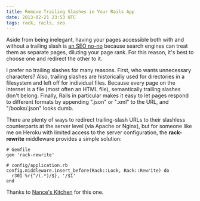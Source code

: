 ```yaml
---
title: Remove Trailing Slashes in Your Rails App
date: 2013-02-21 23:53 UTC
tags: rack, rails, seo
---
```


Aside from being inelegant, having your pages accessible both with and without a trailing slash is [an SEO no-no][1] because search engines can treat them as separate pages, diluting your page rank. For this reason, it's best to choose one and redirect the other to it.

<!--more-->

I prefer no trailing slashes for many reasons. First, who wants unnecessary characters? Also, trailing slashes are historically used for directories in a filesystem and left off for individual files. Because every page on the internet is a file (most often an HTML file), semantically trailing slashes don't belong. Finally, Rails in particular makes it easy to let pages respond to different formats by appending ".json" or ".xml" to the URL, and "/books/.json" looks dumb.

There are plenty of ways to redirect trailing-slash URLs to their slashless counterparts at the server level (via Apache or Nginx), but for someone like me on Heroku with limited access to the server configuration, the **rack-rewrite** middleware provides a simple solution:

    # Gemfile
    gem 'rack-rewrite'

    # config/application.rb
    config.middleware.insert_before(Rack::Lock, Rack::Rewrite) do
      r301 %r{^/(.*)/$}, '/$1'
    end

Thanks to [Nance's Kitchen][2] for this one.

[1]: http://www.seomoz.org/learn-seo/duplicate-content
[2]: http://nanceskitchen.com/2010/05/19/seo-heroku-ruby-on-rails-and-removing-those-darn-trailing-slashes/
